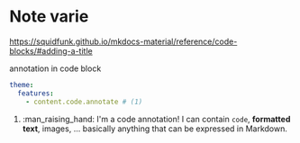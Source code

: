 # Note varie

https://squidfunk.github.io/mkdocs-material/reference/code-blocks/#adding-a-title

annotation in code block

``` yaml
theme:
  features:
    - content.code.annotate # (1)
```

1.  :man_raising_hand: I'm a code annotation! I can contain `code`, __formatted
    text__, images, ... basically anything that can be expressed in Markdown.
